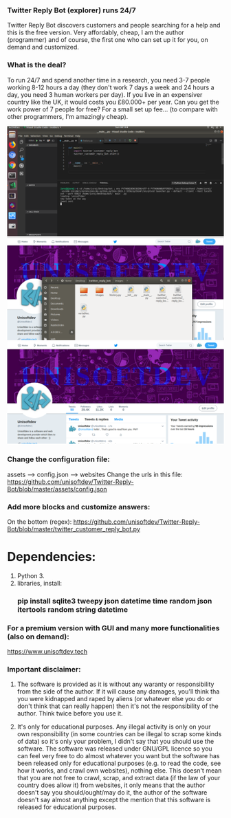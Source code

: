 ### Twitter Reply Bot (explorer) runs 24/7
Twitter Reply Bot discovers customers and people searching for a help and this is the free version. 
Very affordably, cheap, I am the author (programmer) and of course, the first one who can set up it for you, on demand and customized.

### What is the deal?
To run 24/7 and spend another time in a research, you need 3-7 people working 8-12 hours a day (they don't work 7 days a week and 24 hours a day, you need 3 human workers per day). If you live in an expensiver country like the UK, it would costs you £80.000+ per year. Can you get the work power of 7 people for free? For a small set up fee... (to compare with other programmers, I'm amazingly cheap).

![alt text](https://github.com/unisoftdev/Twitter-Reply-Bot/blob/master/images/visual_studio.png)
![alt text](https://github.com/unisoftdev/Twitter-Reply-Bot/blob/master/images/twitter.png)
![alt text](https://github.com/unisoftdev/Twitter-Reply-Bot/blob/master/images/tweet.png)

### Change the configuration file:
 assets --> config.json --> websites
 Change the urls in this file: https://github.com/unisoftdev/Twitter-Reply-Bot/blob/master/assets/config.json

### Add more blocks and customize answers:
On the bottom (regex): https://github.com/unisoftdev/Twitter-Reply-Bot/blob/master/twitter_customer_reply_bot.py


# Dependencies: 
1. Python 3.
3. libraries, install: 
    ### pip install sqlite3 tweepy json datetime time random json itertools random string datetime


### For a premium version with GUI and many more functionalities (also on demand):
https://www.unisoftdev.tech

### Important disclaimer:

 1. The software is provided as it is without any waranty or responsibility from the side of the author. If it will cause any damages, you'll think tha you were kidnapped and raped by aliens (or whatever else you do or don't think that can really happen) then it's not the responsibility of the author. Think twice before you use it.

 2. It's only for educational purposes. Any illegal activity is only on your own responsibility (in some countries can be illegal to scrap some kinds of data) so it's only your problem, I didn't say that you should use the software. The software was released under GNU/GPL licence so you can feel very free to do almost whatever you want but the software has been released only for educational purposes (e.g. to read the code, see how it works, and crawl own websites), nothing else. This doesn't mean that you are not free to crawl, scrap, and extract data (if the law of your country does allow it) from websites, it only means that the author doesn't say you should/ought/may do it, the author of the software doesn't say almost anything except the mention that this software is released for educational purposes.
